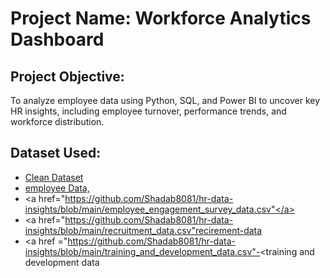 # Project Name: Workforce Analytics Dashboard

## Project Objective:
To analyze employee data using Python, SQL, and Power BI to uncover key HR insights, including employee turnover, performance trends, and workforce distribution.

## Dataset Used:
- <a href="https://github.com/Shadab8081/hr-data-insights/blob/main/df_clean_csv.csv"> Clean Dataset</a>
- <a href="https://github.com/Shadab8081/hr-data-insights/blob/main/employee_data.csv">employee Data,</a>
- <a href="https://github.com/Shadab8081/hr-data-insights/blob/main/employee_engagement_survey_data.csv"</a>
- <a href="https://github.com/Shadab8081/hr-data-insights/blob/main/recruitment_data.csv"recirement-data</a>
- <a href ="https://github.com/Shadab8081/hr-data-insights/blob/main/training_and_development_data.csv"-<training and development data</a>
